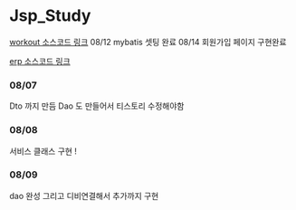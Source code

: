 # Jsp_Study

[workout 소스코드 링크](https://github.com/alswo471/Jsp_Study/tree/workout)
08/12 mybatis 셋팅 완료 
08/14 회원가입 페이지 구현완료

[erp 소스코드 링크](https://github.com/alswo471/Jsp_Study/tree/erp)

### 08/07
Dto 까지 만듬 
Dao 도 만들어서 티스토리 수정해야함



### 08/08
서비스 클래스 구현 !

### 08/09
dao 완성 그리고 디비연결해서 추가까지 구현
